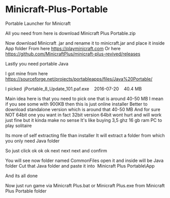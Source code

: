 # Minicraft-Plus-Portable
Portable Launcher for Minicraft

All you need from here is download Minicraft Plus Portable.zip

Now download Minicraft .jar and rename it to minicraft.jar and place it inside App folder
From here https://playminicraft.com
Or here https://github.com/MinicraftPlus/minicraft-plus-revived/releases

Lastly you need portable Java

I got mine from here
https://sourceforge.net/projects/portableapps/files/Java%20Portable/

I picked 
jPortable_8_Update_101.paf.exe    2016-07-20    40.4 MB

Main idea here is that you need to pick one that is around 40-50 MB
I mean if you see some with 900KB then this is just online installer
Better to download standalone version which is around that 40-50 MB
And for sure NOT 64bit one you want in fact 32bit version
64bit wont hurt and will work just fine but it kinda make no sense
It's like buying 3,5 ghz 16 gb ram PC to play solitaire

Its more of self extracting file than installer
It will extract a folder from which you only need Java folder

So just click ok ok ok next next next and confirm

You will see now folder named CommonFiles open it and inside will be Java folder
Cut that Java folder and paste it into 
Minicraft Plus Portable\App

And its all done

Now just run game via Minicraft Plus.bat or Minicraft Plus.exe from Minicraft Plus Portable folder
